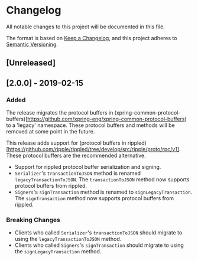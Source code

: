 # Changelog

All notable changes to this project will be documented in this file.

The format is based on [Keep a Changelog](https://keepachangelog.com/en/1.0.0/),
and this project adheres to [Semantic Versioning](https://semver.org/spec/v2.0.0.html).

## [Unreleased]

## [2.0.0] - 2019-02-15

### Added

The release migrates the protocol buffers in (xpring-common-protocol-buffers)[https://github.com/xpring-eng/xpring-common-protocol-buffers) to a 'legacy' namespace. These protocol buffers and methods will be removed at some point in the future.

This release adds support for (protocol buffers in rippled)[https://github.com/ripple/rippled/tree/develop/src/ripple/proto/rpc/v1]. These protocol buffers are the recommended alternative.

- Support for rippled protocol buffer serialization and signing.
- `Serializer`'s `transactionToJSON` method is renamed `legacyTransactionToJSON`. The `transactionToJSON` method now supports protocol buffers from rippled.
- `Signers`'s `signTransaction` method is renamed to `signLegacyTransaction`. The `signTransaction` method now supports protocol buffers from rippled.

### Breaking Changes

- Clients who called `Serializer`'s `transactionToJSON` should migrate to using the `legacyTransactionToJSON` method.
- Clients who called `Signers`'s `signTransaction` should migrate to using the `signLegacyTransaction` method.
